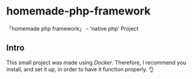 # homemade-php-framework
「homemade php framework」 - 'native php' Project

## Intro

This small project was made using *Docker*.
Therefore, I recommend you install, and set it up, in order to have it function properly. 👌
